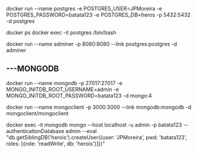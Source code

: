 docker run --name postgres -e POSTGRES_USER=JPMoreira -e POSTGRES_PASSWORD=batata123 -e POSTGRES_DB=heros -p 5432:5432 -d postgres

docker ps
docker exec -it postgres /bin/bash

docker run --name adminer -p 8080:8080  --link postgres:postgres -d adminer

## ---MONGODB

docker run --name mongodb -p 27017:27017 -e MONGO_INITDB_ROOT_USERNAME=admin -e MONGO_INITDB_ROOT_PASSWORD=batata123 -d mongo:4

docker run --name mongoclient -p 3000:3000 --link mongodb:mongodb -d mongoclient/mongoclient

docker exec -it mongodb mongo --host localhost -u admin -p batata123 --authenticationDatabase admin --eval "db.getSiblingDB('herois').createUser({user: 'JPMoreira', pwd: 'batata123', roles: [{role: 'readWrite', db: 'herois'}]})"